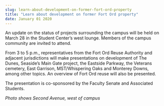 ```yaml
---
slug: learn-about-development-on-former-fort-ord-property
title: "Learn about development on former Fort Ord property"
date: January 01 2020
---
```


<p>An update on the status of projects surrounding the campus will be held on March 28 in the Student Center’s west lounge. Members of the campus community are invited to attend.
</p><p>From 3 to 5 p.m., representatives from the Fort Ord Reuse Authority and adjacent jurisdictions will make presentations on development of The Dunes, Seaside’s Main Gate project, the Eastside Parkway, the Veterans cemetery, East Garrison, MST/Whispering Oaks and Monterey Downs, among other topics. An overview of Fort Ord reuse will also be presented.
</p><p>The presentation is co-sponsored by the Faculty Senate and Associated Students.  
</p><p><em>Photo shows Second Avenue, west of campus</em>
</p>

